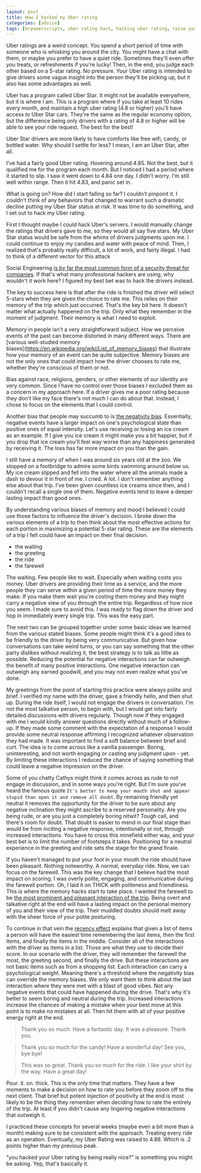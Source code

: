 ```yaml
---
layout: post
title: How I hacked my Uber rating
categories: [advice]
tags: [mrpowerscripts, uber rating hack, hacking uber rating, raise your uber rating, get a higher uber rating, social engineering uber rating]
---
```


Uber ratings are a weird concept. You spend a short period of time with someone who is whisking you around the city. You might have a chat with them, or maybe you prefer to have a quiet ride. Sometimes they'll even offer you treats, or refreshments if you're lucky! Then, in the end, you judge each other based on a 5-star rating. No pressure. Your Uber rating is intended to give drivers some vague insight into the person they'll be picking up, but it also has some advantages as well.

Uber has a program called Uber Star. It might not be available everywhere, but it is where I am. This is a program where if you take at least 10 rides every month, and maintain a high uber rating (4.8 or higher) you'll have access to Uber Star cars. They're the same as the regular economy option, but the difference being only drivers with a rating of 4.8 or higher will be able to see your ride request. The best for the best! 

Uber Star drivers are more likely to have comforts like free wifi, candy, or bottled water. Why should I settle for less? I mean, I am an Uber Star, after all.

I've had a fairly good Uber rating. Hovering around 4.85. Not the best, but it qualified me for the program each month. But I noticed I had a period where it started to slip. I saw it went down to 4.84 one day. I didn't worry. I'm still well within range. Then it hit 4.83, and panic set in.  

What is going on? How did I start falling so far? I couldn't pinpoint it. I couldn't think of any behaviors that changed to warrant such a dramatic decline putting my Uber Star status at risk. It was time to do something, and I set out to hack my Uber rating. 

First I thought maybe I could hack Uber's servers. I would manually change the ratings that drivers gave to me, so they would all say five stars. My Uber Star status would be safe from the whims of drivers judgments upon me. I could continue to enjoy my candies and water with peace of mind. Then, I realized that's probably really difficult, a lot of work, and fairly illegal. I had to think of a different vector for this attack

Social Engineering [is by far the most common form of a security threat for companies](https://digitalguardian.com/blog/social-engineering-attacks-common-techniques-how-prevent-attack). If that's what many professional hackers are using, why wouldn't it work here? I figured my best bet was to hack the drivers instead.

The key to success here is that after the ride is finished the driver will select 5-stars when they are given the choice to rate me. This relies on their memory of the trip which just occurred. That's the key bit here. It doesn't matter what actually happened on the trip. Only what they remember in the moment of judgment. Their memory is what I need to exploit.

Memory in people isn't a very straightforward subject. How we perceive events of the past can become distorted in many different ways. There are [various well-studied memory biases[(https://en.wikipedia.org/wiki/List_of_memory_biases) that illustrate how your memory of an event can be quite subjective. Memory biases are not the only ones that could impact how the driver chooses to rate me, whether they're conscious of them or not.

Bias against race, religions, genders, or other elements of our identity are very common. Since I have no control over those biases I excluded them as a concern in my approach here. If a driver gives me a poor rating because they don't like my face there's not much I can do about that. Instead, I chose to focus on the elements that I could control.

Another bias that people may succumb to is [the negativity bias](https://en.wikipedia.org/wiki/Negativity_bias). Essentially, negative events have a larger impact on one's psychological state than positive ones of equal intensity. Let's use receiving or losing an ice cream as an example. If I give you ice cream it might make you a bit happier, but if you drop that ice cream you'll feel way worse than any happiness generated by receiving it. The loss has far more impact on you than the gain. 

I still have a memory of when I was around six years old at the zoo. We stopped on a footbridge to admire some birds swimming around below us. My ice cream slipped and fell into the water where all the animals made a dash to devour it in front of me. I cried. A lot. I don't remember anything else about that trip. I've been given countless ice creams since then, and I couldn't recall a single one of them. Negative events tend to leave a deeper lasting impact than good ones. 

By understanding various biases of memory and mood I believed I could use those factors to influence the driver's decision. I broke down the various elements of a trip to then think about the most effective actions for each portion in maximizing a potential 5-star rating. These are the elements of a trip I felt could have an impact on their final decision.

- the waiting
- the greeting
- the ride 
- the farewell

The waiting. Few people like to wait. Especially when waiting costs you money. Uber drivers are providing their time as a service, and the more people they can serve within a given period of time the more money they make. If you make them wait you're costing them money and they might carry a negative view of you through the entire trip. Regardless of how nice you seem. I made sure to avoid this. I was ready to flag down the driver and hop in immediately every single trip. This was the easy part.

The next two can be grouped together under some basic ideas we learned from the various stated biases. Some people might think it's a good idea to be friendly to the driver by being very communicative. But given how conversations can take weird turns, or you can say something that the other party dislikes without realizing it, the best strategy is to talk as little as possible. Reducing the potential for negative interactions can far outweigh the benefit of many positive interactions. One negative interaction can outweigh any earned goodwill, and you may not even realize what you've done.

My greetings from the point of starting this practice were always polite and brief. I verified my name with the driver, gave a friendly hello, and then shut up. During the ride itself, I would not engage the drivers in conversation. I'm not the most talkative person, to begin with, but I would get into fairly detailed discussions with drivers regularly.  Though now if they engaged with me I would kindly answer questions directly without much of a follow-up. If they made some comment with the expectation of a response I would provide some neutral response affirming I recognized whatever observation they had made. It was important to find a soft balance between brief and curt. The idea is to come across like a vanilla passenger.  Boring, uninteresting, and not worth engaging or casting any judgment upon - yet. By limiting these interactions I  reduced the chance of saying something that could leave a negative impression on the driver. 

Some of you chatty Cathys might think it comes across as rude to not engage in discussion, and in some ways you're right. But I'm sure you've heard the famous quote `It's better to keep your mouth shut and appear stupid than open it and remove all doubt`. By remaining friendly yet neutral it removes the opportunity for the driver to be sure about any negative inclination they might ascribe to a reserved personality. Are you being rude, or are you just a completely boring nitwit? Tough call, and there's room for doubt. That doubt is easier to mend in our final stage than would be from inciting a negative response, intentionally or not, through increased interactions. You have to cross this minefield either way, and your best bet is to limit the number of footsteps it takes. Positioning for a neutral experience in the greeting and ride sets the stage for the grand finale. 

If you haven't managed to put your foot in your mouth the ride should have been pleasant. Nothing noteworthy. A normal, everyday ride. Now, we can focus on the farewell. This was the key change that I believe had the most impact on scoring. I was overly polite, engaging, and communicative during the farewell portion. Oh, I laid it on THICK with politeness and friendliness. This is where the memory hacks start to take place. I wanted the farewell to be [the most prominent and pleasant interaction of the trip](https://en.wikipedia.org/wiki/Peak%E2%80%93end_rule). Being overt and talkative right at the end will have a lasting impact on the personal memory of you and their view of the trip. Their muddled doubts should melt away with the sheer force of your polite posturing.

To continue in that vein the [recency effect](https://en.wikipedia.org/wiki/Serial-position_effect#Recency_effect) explains that given a list of items a person will have the easiest time remembering the last items, then the first items, and finally the items in the middle.  Consider all of the interactions with the driver as items in a list. Those are what they use to decide their score. In our scenario with the driver, they will remember the farewell the most, the greeting second, and finally the drive. But these interactions are not basic items such as from a shopping list. Each interaction can carry a psychological weight. Meaning there's a threshold where the negativity bias can override the memory biases. We only want them to think about the last interaction where they were met with a blast of good vibes. Not any negative events that could have happened during the drive. That's why it's better to seem boring and neutral during the trip. Increased interactions increase the chances of making a mistake when your best move at this point is to make no mistakes at all. Then hit them with all of your positive energy right at the end.

> Thank you so much. Have a fantastic day. It was a pleasure. Thank you.

> Thank you so much for the candy! Have a wonderful day! See you, bye bye!

> This was so great. Thank you so much for the ride. I like your shirt by the way. Have a great day!

Pour. it. on. thick. This is the only time that matters. They have a few moments to make a decision on how to rate you before they zoom off to the next client. That brief but potent injection of positivity at the end is most likely to be the thing they remember when deciding how to rate the entirely of the trip. At least if you didn't cause any lingering negative interactions that outweigh it.

I practiced these concepts for several weeks (maybe even a bit more than a month) making sure to be consistent with the approach. Treating every ride as an operation. Eventually, my Uber Rating was raised to 4.88. Which is .2 points higher than my previous peak.

"you hacked your Uber rating by being really nice?" is something you might be asking. Yep, that's basically it.
